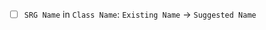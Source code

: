 <!-- If you are suggesting changes to existing mappings (fields, methods, or parameters) please
         include the class name, SRG name, existing MCP name, and desired MCP name for each
         desired change. You are not required to use the suggested format below, but it is
         encouraged.
Example:
- [ ] `field_72450_a` in `net.minecraft.util.math.Vec3d`: `xCoord` -> `x`
- [ ] `field_72448_b` in `net.minecraft.util.math.Vec3d`: `yCoord` -> `y`
- [ ] `field_72449_c` in `net.minecraft.util.math.Vec3d`: `zCoord` -> `z`
-->

- [ ] `SRG Name` in `Class Name`: `Existing Name` -> `Suggested Name`
